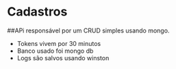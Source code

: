 # Cadastros

##APi responsável por um CRUD simples usando mongo.
- Tokens vivem por 30 minutos
- Banco usado foi mongo db
- Logs são salvos usando winston
